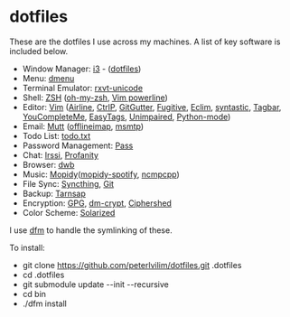 dotfiles
========
These are the dotfiles I use across my machines.  A list of key software is included below.

- Window Manager: [i3](http://i3wm.org) - ([dotfiles](https://github.com/peterlvilim/i3dotfiles))
- Menu: [dmenu](http://tools.suckless.org/dmenu/)
- Terminal Emulator: [rxvt-unicode](https://wiki.archlinux.org/index.php/rxvt-unicode)
- Shell: [ZSH](https://wiki.archlinux.org/index.php/zsh) ([oh-my-zsh](https://github.com/robbyrussell/oh-my-zsh), [Vim powerline](https://github.com/Lokaltog/vim-powerline))
- Editor: [Vim](http://en.wikipedia.org/wiki/Vim_(text_editor)) ([Airline](https://github.com/bling/vim-airline), [CtrlP](https://github.com/kien/ctrlp.vim), [GitGutter](https://github.com/airblade/vim-gitgutter), [Fugitive](https://github.com/tpope/vim-fugitive), [Eclim](http://eclim.org), [syntastic](https://github.com/scrooloose/syntastic), [Tagbar](https://github.com/majutsushi/tagbar), [YouCompleteMe](http://valloric.github.io/YouCompleteMe/), [EasyTags](https://github.com/xolox/vim-easytags), [Unimpaired](https://github.com/tpope/vim-unimpaired), [Python-mode](https://github.com/klen/python-mode))
- Email: [Mutt](http://www.mutt.org/) ([offlineimap](http://offlineimap.org/), [msmtp](http://msmtp.sourceforge.net/))
- Todo List: [todo.txt](https://github.com/ginatrapani/todo.txt-cli)
- Password Management: [Pass](http://www.passwordstore.org/)
- Chat: [Irssi](http://www.irssi.org/), [Profanity](http://www.profanity.im/)
- Browser: [dwb](http://portix.bitbucket.org/dwb/)
- Music: [Mopidy](https://www.mopidy.com/)([mopidy-spotify](https://github.com/mopidy/mopidy-spotify), [ncmpcpp](http://ncmpcpp.rybczak.net/))
- File Sync: [Syncthing](https://github.com/syncthing/syncthing), [Git](http://git-scm.com/)
- Backup: [Tarnsap](http://www.tarsnap.com/)
- Encryption: [GPG](https://www.gnupg.org/), [dm-crypt](http://en.wikipedia.org/wiki/Dm-crypt), [Ciphershed](https://ciphershed.org/)
- Color Scheme: [Solarized](http://ethanschoonover.com/solarized)

I use [dfm](https://github.com/justone/dfm) to handle the symlinking of these.

To install:
- git clone https://github.com/peterlvilim/dotfiles.git .dotfiles
- cd .dotfiles
- git submodule update --init --recursive
- cd bin
- ./dfm install
